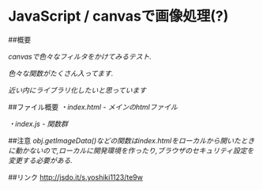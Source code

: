 # JavaScript / canvasで画像処理(?)


##概要

*canvasで色々なフィルタをかけてみるテスト.*

*色々な関数がたくさん入ってます.*

*近い内にライブラリ化したいと思っています*

##ファイル概要
*・index.html - メインのhtmlファイル*

*・index.js - 関数群*

##注意
*obj.getImageData()などの関数はindex.htmlをローカルから開いたときに動かないので,ローカルに開発環境を作ったり,ブラウザのセキュリティ設定を変更する必要がある.*

##リンク
<http://jsdo.it/s.yoshiki1123/te9w>
